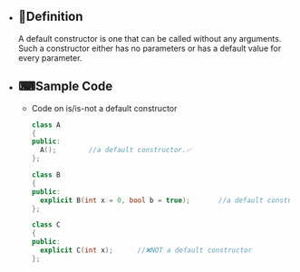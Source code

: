 - ## 📝Definition
  A default constructor is one that can be called without any arguments. Such a constructor either has no parameters or has a default value for every parameter.
- ## ⌨Sample Code
	- Code on is/is-not a default constructor
	  
	  ``` c++
	  class A
	  {
	  public:
	    A();		//a default constructor.✅
	  };
	  
	  class B
	  {
	  public:
	    explicit B(int x = 0, bool b = true);		//a default constructor✅
	  };
	  
	  class C
	  {
	  public:
	    explicit C(int x);		//❌NOT a default constructor
	  };
	  
	  ```